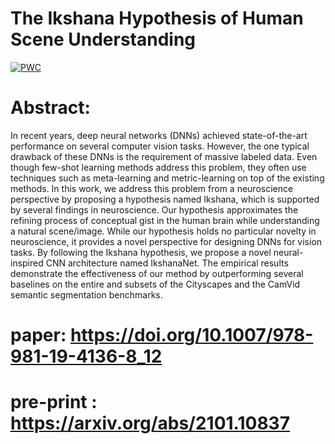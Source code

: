 # The Ikshana Hypothesis of Human Scene Understanding
[![PWC](https://img.shields.io/endpoint.svg?url=https://paperswithcode.com/badge/ikshana-a-theory-of-human-scene-understanding/semantic-segmentation-on-cityscapes)](https://paperswithcode.com/sota/semantic-segmentation-on-cityscapes?p=ikshana-a-theory-of-human-scene-understanding)
# Abstract:
In recent years, deep neural networks (DNNs) achieved state-of-the-art performance on several computer vision tasks. However, the one typical drawback of these DNNs is the requirement of massive labeled data. Even though few-shot learning methods address this problem, they often use techniques such as meta-learning and metric-learning on top of the existing methods. In this work, we address this problem from a neuroscience perspective by proposing a hypothesis named Ikshana, which is supported by several findings in neuroscience. Our hypothesis approximates the refining process of conceptual gist in the human brain while understanding a natural scene/image. While our hypothesis holds no particular novelty in neuroscience, it provides a novel perspective for designing DNNs for vision tasks. By following the Ikshana hypothesis, we propose a novel neural-inspired CNN architecture named IkshanaNet. The empirical results demonstrate the effectiveness of our method by outperforming several baselines on the entire and subsets of the Cityscapes and the CamVid semantic segmentation benchmarks.

# paper: https://doi.org/10.1007/978-981-19-4136-8_12
# pre-print : https://arxiv.org/abs/2101.10837
 

